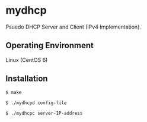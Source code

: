 # mydhcp
Psuedo DHCP Server and Client (IPv4 Implementation).

## Operating Environment
Linux (CentOS 6)

## Installation
```
$ make

$ ./mydhcpd config-file

$ ./mydhcpc server-IP-address
